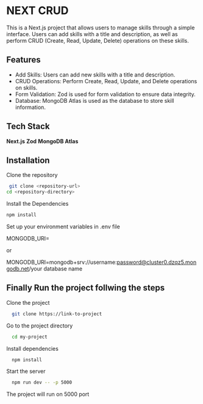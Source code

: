 
# NEXT CRUD

This is a Next.js project that allows users to manage skills through a simple interface. Users can add skills with a title and description, as well as perform CRUD (Create, Read, Update, Delete) operations on these skills.

## Features

- Add Skills: Users can add new skills with a title and description.
- CRUD Operations: Perform Create, Read, Update, and Delete operations on skills.
- Form Validation: Zod is used for form validation to ensure data integrity.
- Database: MongoDB Atlas is used as the database to store skill information.


## Tech Stack

**Next.js** **Zod** **MongoDB Atlas** 




## Installation

Clone the repository

```bash
 git clone <repository-url>
cd <repository-directory>

```
Install the Dependencies
  ```bash
 npm install
```  
Set up your environment variables in .env file

MONGODB_URI=<your-mongodb-atlas-connection-string>

or

MONGODB_URI=mongodb+srv://username:password@cluster0.dzqz5.mongodb.net/your database name

## Finally Run the project follwing the steps

Clone the project

```bash
  git clone https://link-to-project
```

Go to the project directory

```bash
  cd my-project
```

Install dependencies

```bash
  npm install
```

Start the server

```bash
  npm run dev -- -p 5000
```
The project will run on 5000 port
